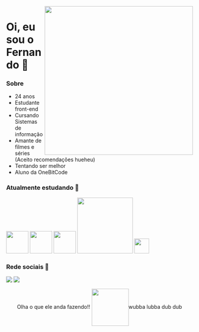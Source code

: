 <img src="https://media0.giphy.com/media/NXzgEkrXOilbi/giphy.webp?cid=ecf05e47zdivsgfll8t53asyvmb00mi4r3jvuyl2ta8y2jv7&rid=giphy.webp&ct=s" min-width="400px" max-width="400px" width="400px" align="right"/>


# Oi, eu sou o Fernando 🖖


### Sobre 

- 24 anos
- Estudante front-end
- Cursando Sistemas de informação
- Amante de filmes e séries (Aceito recomendações hueheu)
- Tentando ser melhor
- Aluno da OneBitCode

### Atualmente estudando 👾
<div display="flex"> 
  <img src="https://media2.giphy.com/media/XAxylRMCdpbEWUAvr8/200w.webp?cid=ecf05e4728upete7rz0opot2f3hpr89301x0tqtf3xizxcdh&rid=200w.webp&ct=s" width="60" heigth="50"/> 
  <img src="https://media3.giphy.com/media/fsEaZldNC8A1PJ3mwp/giphy.gif?cid=ecf05e4728upete7rz0opot2f3hpr89301x0tqtf3xizxcdh&rid=giphy.gif&ct=s" width="60" heigth="50"/> 
  <img src="https://media4.giphy.com/media/ln7z2eWriiQAllfVcn/200w.webp?cid=ecf05e47re1vyayngjoaorycfb5qk9r81vusl1gq0gbasxi7&rid=200w.webp&ct=s" width="60" heigth="50"/>

<img src="https://media0.giphy.com/media/iFmw13LV1hHhViPPWz/200w.webp?cid=ecf05e472pl7uhfx2f97cdecw5hd3i50r2not0onrj8rwzyo&rid=200w.webp&ct=s" width="150" heigth="50">

<img src="https://external-content.duckduckgo.com/iu/?u=https%3A%2F%2Ficonape.com%2Fwp-content%2Fpng_logo_vector%2Ffigma-logo.png&f=1&nofb=1" width="40" />
</div>

### Rede sociais 🤝
[<img src="https://img.shields.io/badge/linkedin-%230077B5.svg?&style=for-the-badge&logo=linkedin&logoColor=white" />](https://www.linkedin.com/in/fernando-coelho-mendes/)
[![](https://camo.githubusercontent.com/b3d4671768bd0f9b6c8f410a25a96e0c5a4d135208d8910461e986f97e7985ab/68747470733a2f2f696d672e736869656c64732e696f2f62616467652f496e7374616772616d2d4534343035463f7374796c653d666f722d7468652d6261646765266c6f676f3d696e7374616772616d266c6f676f436f6c6f723d7768697465)](https://www.instagram.com/xnando_mendesx/)

<p align="center"> Olha o que ele anda fazendo!! <img align="center" src="https://media1.giphy.com/media/W1fCWWxDcFK53vpGHg/200w.webp?cid=ecf05e47ugfa1gsjpnohe8kjzusw59xlj5533660bd9bktt8&rid=200w.webp&ct=s" width="100"/>wubba lubba dub dub</p>
 
